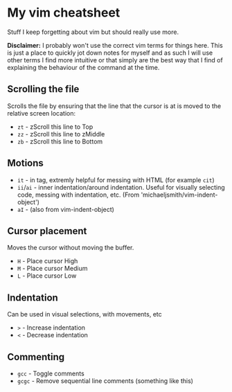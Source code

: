 # My vim cheatsheet

Stuff I keep forgetting about vim but should really use more.

**Disclaimer:** I probably won't use the correct vim terms for things here. This is just a place to quickly jot down notes for myself and as such I will use other terms I find more intuitive or that simply are the best way that I find of explaining the behaviour of the command at the time.

## Scrolling the file

Scrolls the file by ensuring that the line that the cursor is at is moved to the relative screen location:

* `zt` - zScroll this line to Top
* `zz` - zScroll this line to zMiddle
* `zb` - zScroll this line to Bottom

## Motions

* `it` - in tag, extremly helpful for messing with HTML (for example `cit`)
* `ii`/`ai` - inner indentation/around indentation. Useful for visually selecting code, messing with indentation, etc. (From 'michaeljsmith/vim-indent-object')
* `aI` - (also from vim-indent-object) 

## Cursor placement

Moves the cursor without moving the buffer.

* `H` - Place cursor High
* `M` - Place cursor Medium
* `L` - Place cursor Low

## Indentation

Can be used in visual selections, with movements, etc

* `>` - Increase indentation
* `<` - Decrease indentation

## Commenting

* `gcc` - Toggle comments
* `gcgc` - Remove sequential line comments (something like this)
